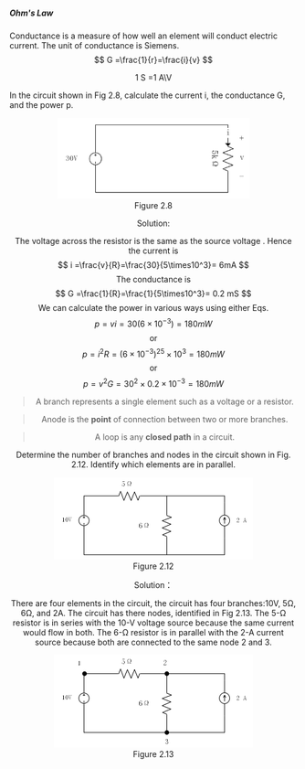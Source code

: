 ##### Ohm's Law

Conductance is a measure of how well an element will conduct electric current. The unit of conductance is Siemens.
$$
G =\frac{1}{r}=\frac{i}{v}
$$

<center>1 S =1 A\V</center>

In the circuit shown in Fig 2.8, calculate the current i, the conductance  G, and the power p.

<div align=center><img src="Figure 2.8.bmp" style="zoom:33%;" />


<center>Figure 2.8</center>

Solution:

The voltage across the resistor is the same as the source voltage . Hence the current is
$$
i =\frac{v}{R}=\frac{30}{5\times10^3}= 6mA
$$
The conductance is 
$$
G =\frac{1}{R}=\frac{1}{5\times10^3}= 0.2 mS
$$
We can calculate the power in various ways using either Eqs.
$$
p = vi =30(6\times10^{-3}) = 180 mW
$$
or
$$
p = i^2R = (6\times10^{-3})^25\times10^3=180 mW
$$
or
$$
p = v^2G = 30^2\times0.2\times10^{-3} = 180 mW
$$


> A branch represents a single element such as a voltage or a resistor.

> Anode is the **point** of connection between two or more branches.

> A loop is any **closed path** in a circuit.

Determine the number of branches and nodes in the circuit shown in Fig. 2.12. Identify which elements are in parallel.

<div align=center><img src="Figure2.12.bmp" style="zoom:50%;" />


<center>Figure 2.12</center>

Solution：

There are four elements in the circuit, the circuit has four branches:10V, 5Ω, 6Ω, and 2A. The circuit has there nodes, identified in Fig 2.13. The 5-Ω resistor is in series with the 10-V voltage source because the same current would flow in both. The 6-Ω resistor is in parallel with the 2-A current source because both are connected to the same node 2 and 3.

<div align=center><img src="Figure2.13.bmp" style="zoom:50%;" />


<center>Figure 2.13</center>